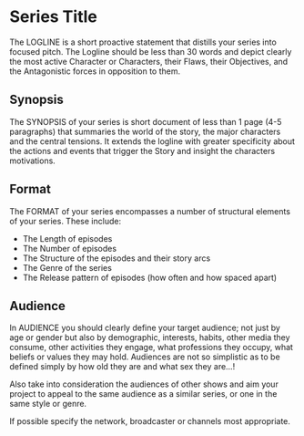 # Series Title

The LOGLINE is a short proactive statement that distills your series into focused pitch. The Logline should be less than 30 words and depict clearly the most active Character or Characters, their Flaws, their Objectives, and the Antagonistic forces in opposition to them.

## Synopsis

The SYNOPSIS of your series is short document of less than 1 page (4-5 paragraphs) that summaries the world of the story, the major characters and the central tensions. It extends the logline with greater specificity about the actions and events that trigger the Story and insight the characters motivations.

## Format

The FORMAT of your series encompasses a number of structural elements of your series. These include: 

- The Length of episodes
- The Number of episodes
- The Structure of the episodes and their story arcs 
- The Genre of the series
- The Release pattern of episodes (how often and how spaced apart)

## Audience

In AUDIENCE you should clearly define your target audience; not just by age or gender but also by demographic, interests, habits, other media they consume, other activities they engage, what professions they occupy, what beliefs or values they may hold. Audiences are not so simplistic as to be defined simply by how old they are and what sex they are…!

Also take into consideration the audiences of other shows and aim your project to appeal to the same audience as a similar series, or one in the same style or genre.

If possible specify the network, broadcaster or channels most appropriate.
